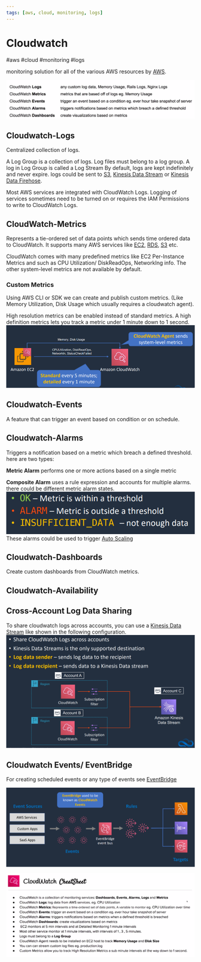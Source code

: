 ```yaml
---
tags: [aws, cloud, monitoring, logs]
---
```

# Cloudwatch
#aws #cloud  #monitoring #logs 

monitoring solution for all of the various AWS resources by [AWS](Cloud%20Computing/AWS/AWS.md).

![Pasted image 20220724014551](Attachments/Pasted%20image%2020220724014551.png)


## Cloudwatch-Logs
Centralized collection of logs.

A Log Group is a collection of logs. Log files must belong to a log group.
A log in Log Group is called a Log Stream
By default, logs are kept indefinitely and never expire. logs could be sent to [S3](Cloud%20Computing/AWS/Storage/S3.md), [Kinesis Data Stream](Cloud%20Computing/AWS/Application%20Integration/Kinesis.md#Kinesis%20Data%20Stream) or [Kinesis Data Firehose](Cloud%20Computing/AWS/Application%20Integration/Kinesis.md#Kinesis%20Data%20Firehose).

Most AWS services are integrated with CloudWatch Logs.
Logging of services sometimes need to be turned on or requires the IAM Permissions to write to CloudWatch Logs.

## CloudWatch-Metrics
Represents a tie-ordered set of data points which sends time ordered data to CloudWatch. It supports many AWS services like [EC2](Cloud%20Computing/AWS/Compute/EC2.md), [RDS](Cloud%20Computing/AWS/Databases/RDS.md), [S3](Cloud%20Computing/AWS/Storage/S3.md) etc.

CloudWatch comes with many predefined metrics like EC2 Per-Instance Metrics and  such as CPU Utilization/ DiskReadOps, NetworkIng info. The other system-level metrics are not available by default.


### Custom Metrics
Using AWS CLI or SDK we can create and publish custom metrics. (Like Memory Utilization, Disk Usage which usually requires a cloudwatch agent).

High resolution metrics can be enabled instead of standard metrics. A high definition metrics lets you track a metric under 1 minute down to 1 second. 
![](Attachments/Pasted%20image%2020230325005541.png)


## Cloudwatch-Events

A feature that can trigger an event based on condition or on schedule.


## Cloudwatch-Alarms
Triggers a notification based on a metric which breach a defined threshold. here are two types:

**Metric Alarm** performs one or more actions based on a single metric

**Composite Alarm** uses a rule expression and accounts for multiple alarms.
there could be different metric alarm states.
![](Attachments/Pasted%20image%2020230325005844.png)
These alarms could be used to trigger [Auto Scaling](Cloud%20Computing/AWS/Compute/EC2.md#Auto%20Scaling%20Groups)  


## Cloudwatch-Dashboards
Create custom dashboards from CloudWatch metrics.


## Cloudwatch-Availability


## Cross-Account Log Data Sharing
To share cloudwatch logs across accounts, you can use a [Kinesis Data Stream](Cloud%20Computing/AWS/Application%20Integration/Kinesis.md#Kinesis%20Data%20Stream) like shown in the following configuration.
![](Attachments/Pasted%20image%2020230325010246.png)




## Cloudwatch Events/ EventBridge
For creating scheduled events or any type of events see [EventBridge](Cloud%20Computing/AWS/Application%20Integration/EventBridge.md)

![](Attachments/Pasted%20image%2020230325005958.png)



![Pasted image 20220724015847](Attachments/Pasted%20image%2020220724015847.png)
